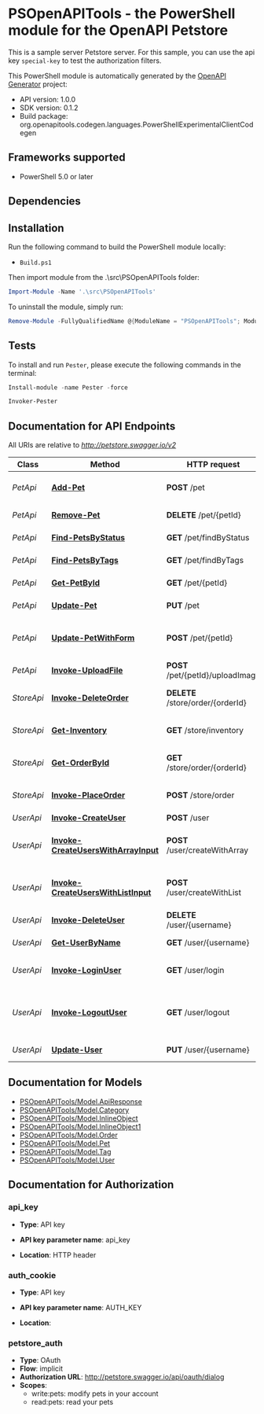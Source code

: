# PSOpenAPITools - the PowerShell module for the OpenAPI Petstore

This is a sample server Petstore server. For this sample, you can use the api key `special-key` to test the authorization filters.

This PowerShell module is automatically generated by the [OpenAPI Generator](https://openapi-generator.tech) project:

- API version: 1.0.0
- SDK version: 0.1.2
- Build package: org.openapitools.codegen.languages.PowerShellExperimentalClientCodegen

<a name="frameworks-supported"></a>
## Frameworks supported
- PowerShell 5.0 or later

<a name="dependencies"></a>
## Dependencies

<a name="installation"></a>
## Installation
Run the following command to build the PowerShell module locally:
- `Build.ps1`

Then import module from the .\src\PSOpenAPITools folder:
```powershell
Import-Module -Name '.\src\PSOpenAPITools'
```

To uninstall the module, simply run:
```powershell
Remove-Module -FullyQualifiedName @{ModuleName = "PSOpenAPITools"; ModuleVersion = "0.1.2"}
```

<a name="tests"></a>
## Tests

To install and run `Pester`, please execute the following commands in the terminal:

```powershell
Install-module -name Pester -force

Invoker-Pester
```

## Documentation for API Endpoints

All URIs are relative to *http://petstore.swagger.io/v2*

Class | Method | HTTP request | Description
------------ | ------------- | ------------- | -------------
*PetApi* | [**Add-Pet**](docs/PetApi.md#add-pet) | **POST** /pet | Add a new pet to the store
*PetApi* | [**Remove-Pet**](docs/PetApi.md#remove-pet) | **DELETE** /pet/{petId} | Deletes a pet
*PetApi* | [**Find-PetsByStatus**](docs/PetApi.md#find-petsbystatus) | **GET** /pet/findByStatus | Finds Pets by status
*PetApi* | [**Find-PetsByTags**](docs/PetApi.md#find-petsbytags) | **GET** /pet/findByTags | Finds Pets by tags
*PetApi* | [**Get-PetById**](docs/PetApi.md#get-petbyid) | **GET** /pet/{petId} | Find pet by ID
*PetApi* | [**Update-Pet**](docs/PetApi.md#update-pet) | **PUT** /pet | Update an existing pet
*PetApi* | [**Update-PetWithForm**](docs/PetApi.md#update-petwithform) | **POST** /pet/{petId} | Updates a pet in the store with form data
*PetApi* | [**Invoke-UploadFile**](docs/PetApi.md#invoke-uploadfile) | **POST** /pet/{petId}/uploadImage | uploads an image
*StoreApi* | [**Invoke-DeleteOrder**](docs/StoreApi.md#invoke-deleteorder) | **DELETE** /store/order/{orderId} | Delete purchase order by ID
*StoreApi* | [**Get-Inventory**](docs/StoreApi.md#get-inventory) | **GET** /store/inventory | Returns pet inventories by status
*StoreApi* | [**Get-OrderById**](docs/StoreApi.md#get-orderbyid) | **GET** /store/order/{orderId} | Find purchase order by ID
*StoreApi* | [**Invoke-PlaceOrder**](docs/StoreApi.md#invoke-placeorder) | **POST** /store/order | Place an order for a pet
*UserApi* | [**Invoke-CreateUser**](docs/UserApi.md#invoke-createuser) | **POST** /user | Create user
*UserApi* | [**Invoke-CreateUsersWithArrayInput**](docs/UserApi.md#invoke-createuserswitharrayinput) | **POST** /user/createWithArray | Creates list of users with given input array
*UserApi* | [**Invoke-CreateUsersWithListInput**](docs/UserApi.md#invoke-createuserswithlistinput) | **POST** /user/createWithList | Creates list of users with given input array
*UserApi* | [**Invoke-DeleteUser**](docs/UserApi.md#invoke-deleteuser) | **DELETE** /user/{username} | Delete user
*UserApi* | [**Get-UserByName**](docs/UserApi.md#get-userbyname) | **GET** /user/{username} | Get user by user name
*UserApi* | [**Invoke-LoginUser**](docs/UserApi.md#invoke-loginuser) | **GET** /user/login | Logs user into the system
*UserApi* | [**Invoke-LogoutUser**](docs/UserApi.md#invoke-logoutuser) | **GET** /user/logout | Logs out current logged in user session
*UserApi* | [**Update-User**](docs/UserApi.md#update-user) | **PUT** /user/{username} | Updated user


## Documentation for Models

 - [PSOpenAPITools/Model.ApiResponse](docs/ApiResponse.md)
 - [PSOpenAPITools/Model.Category](docs/Category.md)
 - [PSOpenAPITools/Model.InlineObject](docs/InlineObject.md)
 - [PSOpenAPITools/Model.InlineObject1](docs/InlineObject1.md)
 - [PSOpenAPITools/Model.Order](docs/Order.md)
 - [PSOpenAPITools/Model.Pet](docs/Pet.md)
 - [PSOpenAPITools/Model.Tag](docs/Tag.md)
 - [PSOpenAPITools/Model.User](docs/User.md)


## Documentation for Authorization


### api_key

- **Type**: API key

- **API key parameter name**: api_key
- **Location**: HTTP header


### auth_cookie

- **Type**: API key

- **API key parameter name**: AUTH_KEY
- **Location**: 


### petstore_auth


- **Type**: OAuth
- **Flow**: implicit
- **Authorization URL**: http://petstore.swagger.io/api/oauth/dialog
- **Scopes**: 
  - write:pets: modify pets in your account
  - read:pets: read your pets

